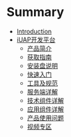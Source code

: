 # Summary

* [Introduction](README.md)
* [iUAP开发平台](articles/iuap-develop/REAEME.md)
  * [产品简介]()
  * [获取指南](articles/iuap-develop/2-获取指南/README.md)
  * [安装盘说明](articles/iuap-develop/3-安装盘说明/README.md)
  * [快速入门](articles/iuap-develop/4-快速入门/README.md)
  * [工具及规范](articles/iuap-develop/5-工具及规范/README.md)
  * [服务端详解]()
  * [技术组件详解]()
  * [应用组件详解]()
  * [产品使用问题]()
  * [视频专区]()

